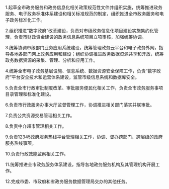 1.起草全市政务服务和政务信息化相关政策规范性文件并组织实施，统筹推进政务服务、电子政务标准体系建设和相关标准规范的制定，组织推进全市政务服务和电子政务标准化工作。

2.组织推进“数字政府”改革建设，负责对市级政务信息化项目建设实施集约化管理，负责市财政资金建设的政务信息系统项目立项审核，加强统筹协调。

3.统筹协调市级部门业务应用系统建设，统筹管理政务云平台和电子政务外网，指导各地各部门网上政务应用和建设；组织协调推进政务数据资源共享和开放，统筹政务数据资源的采集、管理、分析和应用工作。

4.统筹全市电子政务基层设施、信息系统、数据资源安全保障工作，负责“数字政府”平台安全技术和运营体系建设，监管市级信息系统和数据库安全。

5.负责全市行政审批制度改革、审批服务便民化相关工作，负责全市政务服务事项目录管理和标准化建设。

6.负责市行政服务办事大厅监督管理工作，协调推进相关部门落实并联审批。

7.负责公共资源交易管理相关工作。

8.负责中介超市管理相关工作。

9.负责12345政府服务热线平台管理相关工作，协调、督办跨部门、跨层级的政府服务热线事项。

10.负责行政效能监察相关工作。

11.统筹推进全市政务服务体系建设，指导各地政务服务机构及其管理机构开展工作。

12.完成市委、市政府和省政务服务数据管理局交办的其他任务。